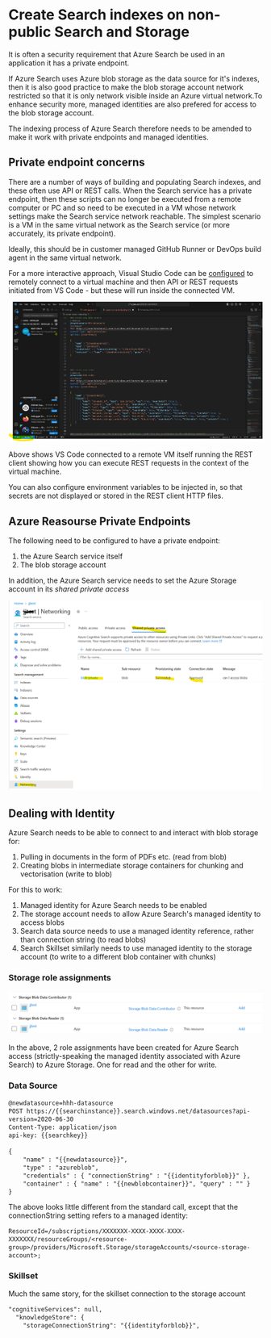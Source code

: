 # Create Search indexes on non-public Search and Storage
It is often a security requirement that Azure Search be used in an application it has a private endpoint.

If Azure Search uses Azure blob storage as the data source for it's indexes, then it is also good practice to make the blob storage account network restricted so that it is only network visible inside an Azure virtual network.To enhance security more, managed identities are also prefered for access to the blob storage account.

The indexing process of Azure Search therefore needs to be amended to make it work with private endpoints and managed identities.

## Private endpoint concerns
There are a number of ways of building and populating Search indexes, and these often use API or REST calls. When the Search service has a private endpoint, then these scripts can no longer be executed from a remote computer or PC and so need to be executed in a VM whose network settings make the Search service network reachable. The simplest scenario is a VM in the same virtual network as the Search service (or more accurately, its private endpoint).

Ideally, this should be in customer managed GitHub Runner or DevOps build agent in the same virtual network.

For a more interactive approach, Visual Studio Code can be [configured](https://code.visualstudio.com/docs/remote/ssh-tutorial) to remotely connect to a virtual machine and then API or REST requests initiated from VS Code - but these will run inside the connected VM.

![alt text](./vscode-remote-vm-rest.png "VS Code Remote to VM")

Above shows VS Code connected to a remote VM itself running the REST client showing how you can execute REST requests in the context of the virtual machine.

You can also configure environment variables to be injected in, so that secrets are not displayed or stored in the REST client HTTP files.

## Azure Reasourse Private Endpoints
The following need to be configured to have a private endpoint:
1. the Azure Search service itself
2. The blob storage account

In addition, the Azure Search service needs to set the Azure Storage account in its *shared private access*

![alt text](./search-private.png "Search shared private access")

## Dealing with Identity
Azure Search needs to be able to connect to and interact with blob storage for:
1. Pulling in documents in the form of PDFs etc. (read from blob)
2. Creating blobs in intermediate storage containers for chunking and vectorisation (write to blob)

For this to work:
1. Managed identity for Azure Search needs to be enabled
2. The storage account needs to allow Azure Search's managed identity to access blobs
3. Search data source needs to use a managed identity reference, rather than connection string (to read blobs)
4. Search Skillset similarly needs to use managed identity to the storage account (to write to a different blob container with chunks)

### Storage role assignments
![alt text](./storage-role-assignment.png "Storage, Search role assignment")

In the above, 2 role assignments have been created for Azure Search access (strictly-speaking the managed identity associated with Azure Search) to Azure Storage. One for read and the other for write.

### Data Source
```
@newdatasource=hhh-datasource
POST https://{{searchinstance}}.search.windows.net/datasources?api-version=2020-06-30
Content-Type: application/json
api-key: {{searchkey}}

{
    "name" : "{{newdatasource}}",
    "type" : "azureblob",
    "credentials" : { "connectionString" : "{{identityforblob}}" },
    "container" : { "name" : "{{newblobcontainer}}", "query" : "" }
}
```
The above looks little different from the standard call, except that the connectionString setting refers to a managed identity:

```
ResourceId=/subscriptions/XXXXXXX-XXXX-XXXX-XXXX-XXXXXXX/resourceGroups/<resource-group>/providers/Microsoft.Storage/storageAccounts/<source-storage-account>;
```

### Skillset
Much the same story, for the skillset connection to the storage account
```
"cognitiveServices": null,
  "knowledgeStore": {
    "storageConnectionString": "{{identityforblob}}",
```
